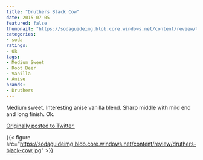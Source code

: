 ```yaml
---
title: "Druthers Black Cow"
date: 2015-07-05
featured: false
thumbnail: "https://sodaguideimg.blob.core.windows.net/content/review/thumbs/druthers-black-cow.jpg"
categories:
- soda
ratings:
- Ok
tags:
- Medium Sweet
- Root Beer
- Vanilla
- Anise
brands:
- Druthers
---
```


Medium sweet. Interesting anise vanilla blend. Sharp middle with mild end and long finish. Ok.

[Originally posted to Twitter.](https://twitter.com/Cavorter/status/617804728529883136)

{{< figure src="https://sodaguideimg.blob.core.windows.net/content/review/druthers-black-cow.jpg" >}}
